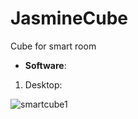 # JasmineCube
Cube for smart room
* __Software__:
1. Desktop:

![smartcube1](https://github.com/walidamriou/JasmineCube/blob/master/Software/Desktop/Screenshots/smartcube1.png)
